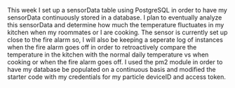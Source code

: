 <p>
This week I set up a sensorData table using PostgreSQL in order to have my sensorData continuously stored in a database. 
I plan to eventually analyze this sensorData and determine how much the temperature fluctuates in my kitchen when my roommates or I are cooking. 
The sensor is currently set up close to the fire alarm so, I will also be keeping a seperate log of instances when the fire alarm goes off in order to retroactively compare the temperature in the kitchen with the normal daily temperature vs when cooking or when the fire alarm goes off.
I used the pm2 module in order to have my database be populated on a continuous basis and modified the starter code with my credentials for my particle deviceID and access token.
</p>